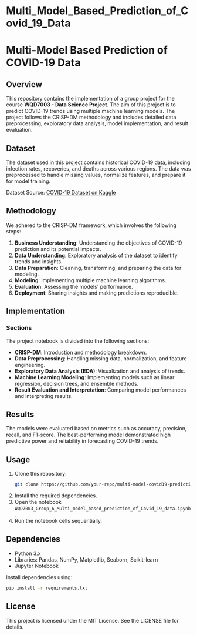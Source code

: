# Multi_Model_Based_Prediction_of_Covid_19_Data

# Multi-Model Based Prediction of COVID-19 Data

## Overview
This repository contains the implementation of a group project for the course **WQD7003 - Data Science Project**. The aim of this project is to predict COVID-19 trends using multiple machine learning models. The project follows the CRISP-DM methodology and includes detailed data preprocessing, exploratory data analysis, model implementation, and result evaluation.

## Dataset
The dataset used in this project contains historical COVID-19 data, including infection rates, recoveries, and deaths across various regions. The data was preprocessed to handle missing values, normalize features, and prepare it for model training.

Dataset Source: [COVID-19 Dataset on Kaggle](https://www.kaggle.com/datasets/meirnizri/covid19-dataset)

## Methodology
We adhered to the CRISP-DM framework, which involves the following steps:
1. **Business Understanding**: Understanding the objectives of COVID-19 prediction and its potential impacts.
2. **Data Understanding**: Exploratory analysis of the dataset to identify trends and insights.
3. **Data Preparation**: Cleaning, transforming, and preparing the data for modeling.
4. **Modeling**: Implementing multiple machine learning algorithms.
5. **Evaluation**: Assessing the models' performance.
6. **Deployment**: Sharing insights and making predictions reproducible.

## Implementation
### Sections
The project notebook is divided into the following sections:
- **CRISP-DM**: Introduction and methodology breakdown.
- **Data Preprocessing**: Handling missing data, normalization, and feature engineering.
- **Exploratory Data Analysis (EDA)**: Visualization and analysis of trends.
- **Machine Learning Modeling**: Implementing models such as linear regression, decision trees, and ensemble methods.
- **Result Evaluation and Interpretation**: Comparing model performances and interpreting results.

## Results
The models were evaluated based on metrics such as accuracy, precision, recall, and F1-score. The best-performing model demonstrated high predictive power and reliability in forecasting COVID-19 trends.


## Usage
1. Clone this repository:
   ```bash
   git clone https://github.com/your-repo/multi-model-covid19-prediction.git
   ```
2. Install the required dependencies.
3. Open the notebook `WQD7003_Group_6_Multi_model_based_prediction_of_Covid_19_data.ipynb`.
4. Run the notebook cells sequentially.

## Dependencies
- Python 3.x
- Libraries: Pandas, NumPy, Matplotlib, Seaborn, Scikit-learn
- Jupyter Notebook

Install dependencies using:
```bash
pip install -r requirements.txt
```

## License
This project is licensed under the MIT License. See the LICENSE file for details.
